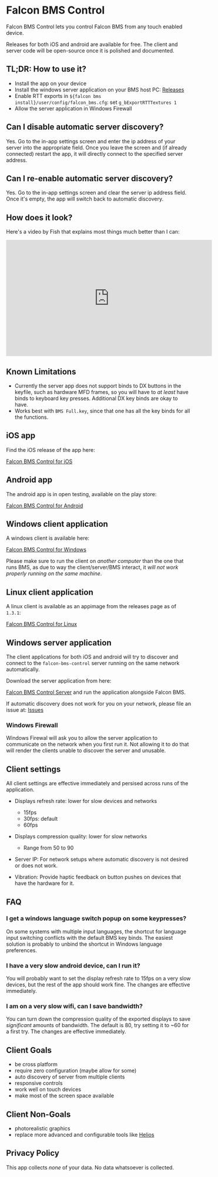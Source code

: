 # Falcon BMS Control

Falcon BMS Control lets you control Falcon BMS from any touch enabled device.

Releases for both iOS and android are available for free. The client and server code will be open-source once it is polished and documented.

## TL;DR: How to use it?

- Install the app on your device
- Install the windows server application on your BMS host PC: [Releases](https://github.com/kungfoo/falcon-bms-control/releases/)
- Enable RTT exports in `${falcon bms install}/user/config/falcon_bms.cfg`: set `g_bExportRTTTextures 1`
- Allow the server application in Windows Firewall

## Can I disable automatic server discovery?

Yes. Go to the in-app settings screen and enter the ip address of your server into the appropriate field. Once you leave the screen and (if already connected) restart the app, it will directly connect to the specified server address.

## Can I re-enable automatic server discovery?

Yes. Go to the in-app settings screen and clear the server ip address field. Once it's empty, the app will switch back to automatic discovery.

## How does it look?

Here's a video by Fish that explains most things much better than I can:

<iframe width="560" height="315" src="https://www.youtube.com/embed/Z7E0uswkFmo" title="YouTube video player" frameborder="0" allow="accelerometer; autoplay; clipboard-write; encrypted-media; gyroscope; picture-in-picture" allowfullscreen></iframe>

## Known Limitations

- Currently the server app does not support binds to DX buttons in the keyfile, such as hardware MFD frames, so you will have to _at least_ have binds to keyboard key presses. Additional DX key binds are okay to have.
- Works best with `BMS Full.key`, since that one has all the key binds for all the functions.

## iOS app

Find the iOS release of the app here:

[Falcon BMS Control for iOS](https://apps.apple.com/tt/app/falcon-bms-control/id1542670299)


## Android app

The android app is in open testing, available on the play store:

[Falcon BMS Control for Android](https://play.google.com/store/apps/details?id=ch.mollusca.falconbmscontrol)

## Windows client application

A windows client is available here:

[Falcon BMS Control for Windows](https://github.com/kungfoo/falcon-bms-control/releases/)

Please make sure to run the client on _another computer_ than the one that runs BMS, as due to way the client/server/BMS interact, it _will not work properly running on the same machine_.

## Linux client application

A linux client is available as an appimage from the releases page as of `1.3.1`:

[Falcon BMS Control for Linux](https://github.com/kungfoo/falcon-bms-control/releases/)


## Windows server application

The client applications for both iOS and android will try to discover and connect to the `falcon-bms-control` server running on the same network automatically.

Download the server application from here: 

[Falcon BMS Control Server](https://github.com/kungfoo/falcon-bms-control/releases/) and run the application alongside Falcon BMS.

If automatic discovery does not work for you on your network, please file an issue at: [Issues](https://github.com/kungfoo/falcon-bms-control/issues)

### Windows Firewall

Windows Firewal will ask you to allow the server application to communicate on the network when you first run it. Not allowing it to do that will render the clients unable to discover the server and unusable.

## Client settings

All client settings are effective immediately and persised across runs of the application.

- Displays refresh rate: lower for slow devices and networks
  - 15fps
  - 30fps: default
  - 60fps
  
- Displays compression quality: lower for slow networks
  - Range from 50 to 90

- Server IP: For network setups where automatic discovery is not desired or does not work.
  
- Vibration: Provide haptic feedback on button pushes on devices that have the hardware for it.

## FAQ

### I get a windows language switch popup on some keypresses?

On some systems with multiple input languages, the shortcut for language input switching conflicts with the default BMS key binds. The easiest solution is probably to unbind the shortcut in Windows language preferences.

### I have a very slow android device, can I run it?

You will probably want to set the display refresh rate to 15fps on a very slow devices, but the rest of the app should work fine. The changes are effective immediately.

### I am on a very slow wifi, can I save bandwidth?

You can turn down the compression quality of the exported displays to save _significant_ amounts of bandwidth. The default is 80, try setting it to ~60 for a first try. The changes are effective immediately.

## Client Goals

- be cross platform
- require zero configuration (maybe allow for some)
- auto discovery of server from multiple clients
- responsive controls
- work well on touch devices
- make most of the screen space available

## Client Non-Goals

- photorealistic graphics
- replace more advanced and configurable tools like [Helios](https://github.com/HeliosVirtualCockpit/Helios)

## Privacy Policy

This app collects _none_ of your data. No data whatsoever is collected.
